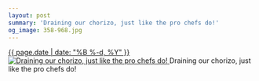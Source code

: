 ```yaml
---
layout: post
summary: 'Draining our chorizo, just like the pro chefs do!'
og_image: 358-968.jpg
---
```


<p>
 <time>
  <a href="/358">
   {{ page.date | date: "%B %-d, %Y" }}
  </a>
 </time>
 <a href="/358">
  <img alt="Draining our chorizo, just like the pro chefs do!" sizes="(min-width: 700px) 50vw, calc(100vw - 2rem)" src="{{ site.assets_url }}/358-484.jpg" srcset="{{ site.assets_url }}/358-968.jpg 968w, {{ site.assets_url }}/358-726.jpg 726w, {{ site.assets_url }}/358-484.jpg 484w, {{ site.assets_url }}/358-242.jpg 242w"/>
 </a>
 <span>
  Draining our chorizo, just like the pro chefs do!
 </span>
</p>
